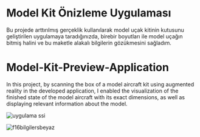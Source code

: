 # Model Kit Önizleme Uygulaması
Bu projede arttırılmış gerçeklik kullanılarak model uçak kitinin kutusunu geliştirilen uygulamaya taradığınızda, birebir boyutları ile model uçağın bitmiş halini ve bu maketle alakalı bilgilerin gözükmesini sağladım.

# Model-Kit-Preview-Application
In this project, by scanning the box of a model aircraft kit using augmented reality in the developed application, I enabled the visualization of the finished state of the model aircraft with its exact dimensions, as well as displaying relevant information about the model.


![uygulama ssi](https://github.com/Hkaya50126/Model-Kit-Preview-Applications/assets/58502933/2a144c82-4cfb-4a3a-b62c-89812b14ddf8)


![f16bilgilersbeyaz](https://github.com/Hkaya50126/Model-Kit-Preview-Applications/assets/58502933/9b83a15c-96f5-4f53-be9b-9c0be6bfa05d)
